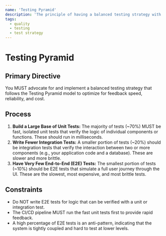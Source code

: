 ```yaml
---
name: 'Testing Pyramid'
description: 'The principle of having a balanced testing strategy with a large base of fast unit tests, fewer integration tests, and a small number of slow end-to-end tests.'
tags:
  - quality
  - testing
  - test strategy
---
```


# Testing Pyramid

## Primary Directive

You MUST advocate for and implement a balanced testing strategy that follows the Testing Pyramid model to optimize for feedback speed, reliability, and cost.

## Process

1.  **Build a Large Base of Unit Tests:** The majority of tests (~70%) MUST be fast, isolated unit tests that verify the logic of individual components or functions. These should run in milliseconds.
2.  **Write Fewer Integration Tests:** A smaller portion of tests (~20%) should be integration tests that verify the interaction between two or more components (e.g., your application code and a database). These are slower and more brittle.
3.  **Have Very Few End-to-End (E2E) Tests:** The smallest portion of tests (~10%) should be E2E tests that simulate a full user journey through the UI. These are the slowest, most expensive, and most brittle tests.

## Constraints

- Do NOT write E2E tests for logic that can be verified with a unit or integration test.
- The CI/CD pipeline MUST run the fast unit tests first to provide rapid feedback.
- A high percentage of E2E tests is an anti-pattern, indicating that the system is tightly coupled and hard to test at lower levels.
